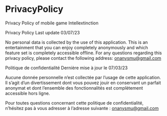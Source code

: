 # PrivacyPolicy
Privacy Policy of mobile game Intellextinction

Privacy Policy
Last update 03/07/23

No personal data is collected by the use of this application. This is an entertainment that you can enjoy completely anonymously and which feature set is completely accessible offline.
For any questions regarding this privacy policy, please contact the following address: onanysmu@gmail.com

Politique de confidentialité
Dernière mise à jour le 07/03/23

Aucune donnée personnelle n’est collectée par l’usage de cette application. Il s’agit d’un divertissement dont vous pouvez jouir en conservant un parfait anonymat et dont l’ensemble des fonctionnalités est complètement accessible hors ligne.

Pour toutes questions concernant cette politique de confidentialité, n’hésitez pas à vous adresser à l’adresse suivante : onanysmu@gmail.com

